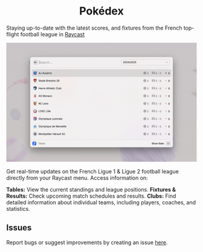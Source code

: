 <p align="center">
  <h1 align="center">Pokédex</h1>
</p>

Staying up-to-date with the latest scores, and fixtures from the French top-flight football league in [Raycast](https://raycast.com/)

![Example](./metadata/ligue-1-1.png)

Get real-time updates on the French Ligue 1 & Ligue 2 football league directly from your Raycast menu. Access information on:

**Tables:** View the current standings and league positions.
**Fixtures & Results:** Check upcoming match schedules and results.
**Clubs:** Find detailed information about individual teams, including players, coaches, and statistics.

## Issues

Report bugs or suggest improvements by creating an issue [here](https://github.com/anhthang/raycast-ligue-1/issues).
